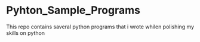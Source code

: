 # Pyhton_Sample_Programs
 This repo contains saveral python programs that i wrote whilen polishing my skills on python

